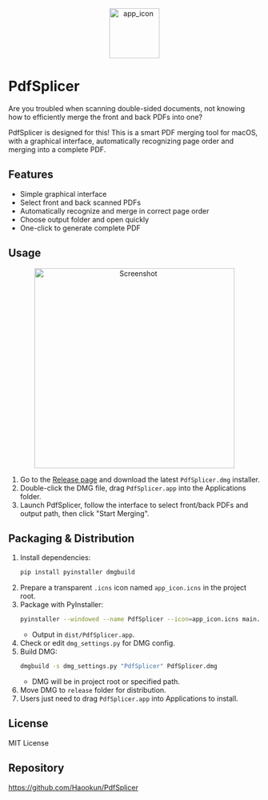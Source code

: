 
<div align="center">
   <img width="100" height="100" alt="app_icon" src="https://github.com/user-attachments/assets/a3f9089a-cf94-43be-b485-f682a43492c6" />
</div>

# PdfSplicer

Are you troubled when scanning double-sided documents, not knowing how to efficiently merge the front and back PDFs into one?

PdfSplicer is designed for this! This is a smart PDF merging tool for macOS, with a graphical interface, automatically recognizing page order and merging into a complete PDF.

## Features
- Simple graphical interface
- Select front and back scanned PDFs
- Automatically recognize and merge in correct page order
- Choose output folder and open quickly
- One-click to generate complete PDF

## Usage

<div align="center">
   <img width="400" alt="Screenshot" src="https://github.com/user-attachments/assets/e22dde23-d568-4592-9f83-bb71a0ec1290" />
</div>

1. Go to the [Release page](https://github.com/Haookun/PdfSplicer/releases) and download the latest `PdfSplicer.dmg` installer.
2. Double-click the DMG file, drag `PdfSplicer.app` into the Applications folder.
3. Launch PdfSplicer, follow the interface to select front/back PDFs and output path, then click "Start Merging".

## Packaging & Distribution
1. Install dependencies:
   ```bash
   pip install pyinstaller dmgbuild
   ```
2. Prepare a transparent `.icns` icon named `app_icon.icns` in the project root.
3. Package with PyInstaller:
   ```bash
   pyinstaller --windowed --name PdfSplicer --icon=app_icon.icns main.py
   ```
   - Output in `dist/PdfSplicer.app`.
4. Check or edit `dmg_settings.py` for DMG config.
5. Build DMG:
   ```bash
   dmgbuild -s dmg_settings.py "PdfSplicer" PdfSplicer.dmg
   ```
   - DMG will be in project root or specified path.
6. Move DMG to `release` folder for distribution.
7. Users just need to drag `PdfSplicer.app` into Applications to install.

## License
MIT License

## Repository
https://github.com/Haookun/PdfSplicer
